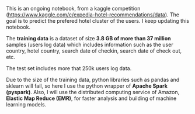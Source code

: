 This is an ongoing notebook, from  a kaggle competition (https://www.kaggle.com/c/expedia-hotel-recommendations/data). The goal is to predict the prefered hotel cluster of the users. I keep updating this notebook. 

The **training data** is a dataset of size **3.8 GB of more than 37 million** samples (users log data) which includes information such as the user country, hotel country, search date of checkin, search date of check out, etc. 

The test set includes more that 250k users log data. 

Due to the size of the training data, python libraries such as pandas and sklearn will fail, so here I use the python wrapper of **Apache Spark (pyspark)**. Also, I will use the distributed computing service of Amazon, **Elastic Map Reduce (EMR)**, for faster analysis and building of machine learning models. 
